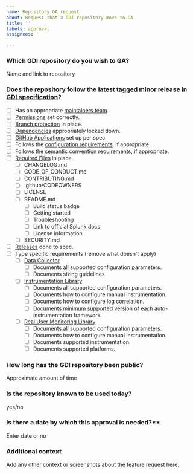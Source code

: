 ```yaml
---
name: Repository GA request
about: Request that a GDI repository move to GA
title: ''
labels: approval
assignees: ''

---
```


### Which GDI repository do you wish to GA?

Name and link to repository

### Does the repository follow the latest tagged minor release in [GDI specification](https://github.com/signalfx/gdi-specification/blob/v1.4.0/specification/repository.md)?

- [ ] Has an appropriate [maintainers team](https://github.com/signalfx/gdi-specification/blob/v1.4.0/specification/repository.md#teams).
- [ ] [Permissions](https://github.com/signalfx/gdi-specification/blob/v1.4.0/specification/repository.md#permissions) set correctly.
- [ ] [Branch protection](https://github.com/signalfx/gdi-specification/blob/v1.4.0/specification/repository.md#branch-protection) in place.
- [ ] [Dependencies](https://github.com/signalfx/gdi-specification/blob/v1.4.0/specification/repository.md#dependencies) appropriately locked down.
- [ ] [GitHub Applications](https://github.com/signalfx/gdi-specification/blob/v1.4.0/specification/repository.md#github-applications) set up per spec.
- [ ] Follows the [configuration requirements](https://github.com/signalfx/gdi-specification/blob/v1.4.0/specification/configuration.md), if appropriate.
- [ ] Follows the [semantic convention requirements](https://github.com/signalfx/gdi-specification/blob/v1.4.0/specification/semantic_conventions.md), if appropriate.
- [ ] [Required Files](https://github.com/signalfx/gdi-specification/blob/v1.4.0/specification/repository.md#required-files) in place.
  - [ ] CHANGELOG.md
  - [ ] CODE_OF_CONDUCT.md
  - [ ] CONTRIBUTING.md
  - [ ] .github/CODEOWNERS
  - [ ] LICENSE
  - [ ] README.md
    - [ ] Build status badge
    - [ ] Getting started
    - [ ] Troubleshooting
    - [ ] Link to official Splunk docs
    - [ ] License information
  - [ ] SECURITY.md
- [ ] [Releases](https://github.com/signalfx/gdi-specification/blob/v1.4.0/specification/repository.md#github-releases) done to spec.
- [ ] Type specific requirements (remove what doesn't apply)
  - [ ] [Data Collector](https://github.com/signalfx/gdi-specification/blob/v1.4.0/specification/repository.md#data-collector)
    - [ ] Documents all supported configuration parameters.
    - [ ] Documents sizing guidelines
  - [ ] [Instrumentation Library](https://github.com/signalfx/gdi-specification/blob/v1.4.0/specification/repository.md#instrumentation-libraries)
    - [ ] Documents all supported configuration parameters.
    - [ ] Documents how to configure manual instrumentation.
    - [ ] Documents how to configure log correlation.
    - [ ] Documents minimum supported version of each auto-instrumentation framework.
  - [ ] [Real User Monitoring Library](https://github.com/signalfx/gdi-specification/blob/v1.4.0/specification/repository.md#real-user-monitoring-libraries)
    - [ ] Documents all supported configuration parameters.
    - [ ] Documents how to configure manual instrumentation.
    - [ ] Documents supported instrumentation.
    - [ ] Documents supported platforms.

### How long has the GDI repository been public?

Approximate amount of time

### Is the repository known to be used today?

yes/no

### Is there a date by which this approval is needed?**

Enter date or no

### Additional context

Add any other context or screenshots about the feature request here.
